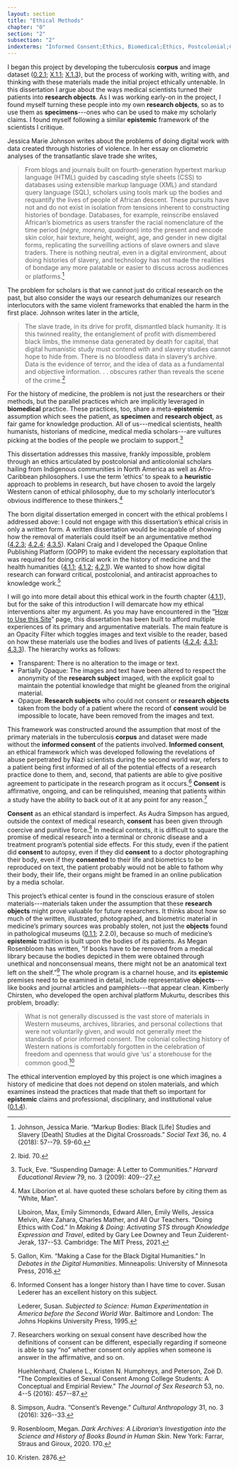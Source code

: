 ```yaml
---
layout: section
title: "Ethical Methods"
chapter: "0"
section: "2"
subsection: "2"
indexterms: "Informed Consent;Ethics, Biomedical;Ethics, Postcolonial;Critical Digital Humanities"
---
```

I began this project by developing the tuberculosis <span data-tooltip aria-haspopup="true" class="has-tip" data-disable-hover="false" tabindex="1" data-title="A corpus refers to a collection of texts used for computational analysis."><b>corpus</b></span> and image dataset (<a href="{{ site.baseurl }}/dissertation/0_2_1">0.2.1</a>; <a href="{{ site.baseurl }}/dissertation/X_1_1">X.1.1</a>; <a href="{{ site.baseurl }}/dissertation/X_1_3">X.1.3</a>), but the process of working with, writing with, and thinking with these materials made the initial project ethically untenable. In this dissertation I argue about the ways medical scientists turned their patients into <span data-tooltip aria-haspopup="true" class="has-tip" data-disable-hover="false" tabindex="1" data-title="I use the term research object to refer to materials that have been divorced from the subject of their origin. Object, as I use it, carefully considers how human patients are denied their humanity through transformations that deem them as objects."><b>research objects</b></span>. As I was working early-on in the project, I found myself turning these people into my own <span data-tooltip aria-haspopup="true" class="has-tip" data-disable-hover="false" tabindex="1" data-title="I use the term research object to refer to materials that have been divorced from the subject of their origin. Object, as I use it, carefully considers how human patients are denied their humanity through transformations that deem them as objects."><b>research objects</b></span>, so as to use them as <span data-tooltip aria-haspopup="true" class="has-tip" data-disable-hover="false" tabindex="1" data-title="Specimen refers to any naturally occurring phenomenon that has been extracted from its original context and placed within a knowledge framework to understand and describe that phenomenon."><b>specimens</b></span>---ones who can be used to make my scholarly claims. I found myself following a similar <span data-tooltip aria-haspopup="true" class="has-tip" data-disable-hover="false" tabindex="1" data-title="Epistemics is a philosophical term referring to the study of knowledge. I use it to talk about the entwined practices of scientific culture, its arguments, and its methodologies."><b>epistemic</b></span> framework of the scientists I critique.

Jessica Marie Johnson writes about the problems of doing digital work with data created through histories of violence. In her essay on cliometric analyses of the transatlantic slave trade she writes,

>From blogs and journals built on fourth-generation hypertext markup language (HTML) guided by cascading style sheets (CSS) to databases using extensible markup language (XML) and standard query language (SQL), scholars using tools mark up the bodies and requantify the lives of people of African descent. These pursuits have not and do not exist in isolation from tensions inherent to constructing histories of bondage. Databases, for example, reinscribe enslaved African’s biometrics as users transfer the racial nomenclature of the time period (<i>négre, moreno, quadroon</i>) into the present and encode skin color, hair texture, height, weight, age, and gender in new digital forms, replicating the surveilling actions of slave owners and slave traders. There is nothing neutral, even in a digital environment, about doing histories of slavery, and technology has not made the realities of bondage any more palatable or easier to discuss across audiences or platforms.[^fn1]

The problem for scholars is that we cannot just do critical research on the past, but also consider the ways our research dehumanizes our research interlocutors with the same violent frameworks that enabled the harm in the first place. Johnson writes later in the article, 

>The slave trade, in its drive for profit, dismantled black humanity. It is this twinned reality, the entanglement of profit with dismembered black limbs, the immense data generated by death for capital, that digital humanistic study must contend with and slavery studies cannot hope to hide from. There is no bloodless data in slavery’s archive. Data is the evidence of terror, and the idea of data as a fundamental and objective information. . . obscures rather than reveals the scene of the crime.[^fn2]

For the history of medicine, the problem is not just the researchers or their methods, but the parallel practices which are implicitly leveraged in <span data-tooltip aria-haspopup="true" class="has-tip" data-disable-hover="false" tabindex="1" data-title="Biomedicine is an approach to health that uses scientific approaches to evidence-based medicine, with an emphasis on generalized treatments with surgical and pharmaceutical methods. It combines knowledge from a range of scientific disciplines, like biology, chemistry, physiology, pathology, as part of its evidence-based and causal claims."><b>biomedical</b></span> practice. These practices, too, share a meta-<span data-tooltip aria-haspopup="true" class="has-tip" data-disable-hover="false" tabindex="1" data-title="Epistemics is a philosophical term referring to the study of knowledge. I use it to talk about the entwined practices of scientific culture, its arguments, and its methodologies."><b>epistemic</b></span> assumption which sees the patient, as <span data-tooltip aria-haspopup="true" class="has-tip" data-disable-hover="false" tabindex="1" data-title="Specimen refers to any naturally occurring phenomenon that has been extracted from its original context and placed within a knowledge framework to understand and describe that phenomenon."><b>specimen</b></span> and <span data-tooltip aria-haspopup="true" class="has-tip" data-disable-hover="false" tabindex="1" data-title="I use the term research object to refer to materials that have been divorced from the subject of their origin. Object, as I use it, carefully considers how human patients are denied their humanity through transformations that deem them as objects."><b>research object</b></span>, as fair game for knowledge production. All of us---medical scientists, health humanists, historians of medicine, medical media scholars---are vultures picking at the bodies of the people we proclaim to support.[^fn3]

This dissertation addresses this massive, frankly impossible, problem through an ethics articulated by postcolonial and anticolonial scholars hailing from Indigenous communities in North America as well as Afro-Caribbean philosophers. I use the term ‘ethics’ to speak to a <span data-tooltip aria-haspopup="true" class="has-tip" data-disable-hover="false" tabindex="1" data-title="A heuristic is a loose protocol for approaching a problem."><b>heuristic</b></span> approach to problems in research, but have chosen to avoid the largely Western canon of ethical philosophy, due to my scholarly interlocutor’s obvious indifference to these thinkers.[^fn4] 

The born digital dissertation emerged in concert with the ethical problems I addressed above: I could not engage with this dissertation’s ethical crisis in only a written form. A written dissertation would be incapable of showing how the removal of materials could itself be an argumentative method (<a href="{{ site.baseurl }}/dissertation/4_2_3">4.2.3</a>; <a href="{{ site.baseurl }}/dissertation/4_2_4">4.2.4</a>; <a href="{{ site.baseurl }}/dissertation/4_3_5">4.3.5</a>). Kalani Craig and I developed the Opaque Online Publishing Platform (OOPP) to make evident the necessary exploitation that was required for doing critical work in the history of medicine and the health humanities (<a href="{{ site.baseurl }}/dissertation/4_1_1">4.1.1</a>; <a href="{{ site.baseurl }}/dissertation/4_1_2">4.1.2</a>; <a href="{{ site.baseurl }}/dissertation/4_2_1">4.2.1</a>). We wanted to show how digital research can forward critical, postcolonial, and antiracist approaches to knowledge work.[^fn5]

I will go into more detail about this ethical work in the fourth chapter (<a href="{{ site.baseurl }}/dissertation/4_1_1">4.1.1</a>), but for the sake of this introduction I will demarcate how my ethical interventions alter my argument. As you may have encountered in the “[How to Use this Site](https://tuberculosisspecimen.github.io/diss/dissertation/faq)” page, this dissertation has been built to afford multiple experiences of its primary and argumentative materials. The main feature is an Opacity Filter which toggles images and text visible to the reader, based on how these materials use the bodies and lives of patients (<a href="{{ site.baseurl }}/dissertation/4_2_4">4.2.4</a>; <a href="{{ site.baseurl }}/dissertation/4_3_1">4.3.1</a>; <a href="{{ site.baseurl }}/dissertation/4_3_3">4.3.3</a>). The hierarchy works as follows:

* Transparent: There is no alteration to the image or text.
* Partially Opaque: The images and text have been altered to respect the anonymity of the <span data-tooltip aria-haspopup="true" class="has-tip" data-disable-hover="false" tabindex="1" data-title="The term research subject refers to a human person who has been ingested into a research program, and whose identity, personhood, and body have become the focus of a research program. I think of the subject in a Foucauldian sense: The 'subject' is a pun on the monarchal subject, someone who has no agency under the spectacular power of the sovereign. In this case it the subject lacks agency in relation to the researcher studying them."><b>research subject</b></span> imaged, with the explicit goal to maintain the potential knowledge that might be gleaned from the original material.
* Opaque: <span data-tooltip aria-haspopup="true" class="has-tip" data-disable-hover="false" tabindex="1" data-title="The term research subject refers to a human person who has been ingested into a research program, and whose identity, personhood, and body have become the focus of a research program. I think of the subject in a Foucauldian sense: The 'subject' is a pun on the monarchal subject, someone who has no agency under the spectacular power of the sovereign. In this case it the subject lacks agency in relation to the researcher studying them."><b>Research subjects</b></span> who could not consent or <span data-tooltip aria-haspopup="true" class="has-tip" data-disable-hover="false" tabindex="1" data-title="I use the term research object to refer to materials that have been divorced from the subject of their origin. Object, as I use it, carefully considers how human patients are denied their humanity through transformations that deem them as objects."><b>research objects</b></span> taken from the body of a patient where the record of <span data-tooltip aria-haspopup="true" class="has-tip" data-disable-hover="false" tabindex="1" data-title="I use the phrase 'consent' to refer to the idea of informed consent: that a research subject needs to be aware of what will happen to them in a research project, and that they have the ability to say 'no' at any point during the research program."><b>consent</b></span> would be impossible to locate, have been removed from the images and text.

This framework was constructed around the assumption that most of the primary materials in the tuberculosis <span data-tooltip aria-haspopup="true" class="has-tip" data-disable-hover="false" tabindex="1" data-title="A corpus refers to a collection of texts used for computational analysis."><b>corpus</b></span> and dataset were made without the <span data-tooltip aria-haspopup="true" class="has-tip" data-disable-hover="false" tabindex="1" data-title="I use the phrase 'consent' to refer to the idea of informed consent: that a research subject needs to be aware of what will happen to them in a research project, and that they have the ability to say 'no' at any point during the research program."><b>informed consent</b></span> of the patients involved. <span data-tooltip aria-haspopup="true" class="has-tip" data-disable-hover="false" tabindex="1" data-title="I use the phrase 'consent' to refer to the idea of informed consent: that a research subject needs to be aware of what will happen to them in a research project, and that they have the ability to say 'no' at any point during the research program."><b>Informed consent</b></span>, an ethical framework which was developed following the revelations of abuse perpetrated by Nazi scientists during the second world war, refers to a patient being first informed of all of the potential effects of a research practice done to them, and, second, that patients are able to give positive agreement to participate in the research program as it occurs.[^fn6] <span data-tooltip aria-haspopup="true" class="has-tip" data-disable-hover="false" tabindex="1" data-title="I use the phrase 'consent' to refer to the idea of informed consent: that a research subject needs to be aware of what will happen to them in a research project, and that they have the ability to say 'no' at any point during the research program."><b>Consent</b></span> is affirmative, ongoing, and can be relinquished, meaning that patients within a study have the ability to back out of it at any point for any reason.[^fn7]

<span data-tooltip aria-haspopup="true" class="has-tip" data-disable-hover="false" tabindex="1" data-title="I use the phrase 'consent' to refer to the idea of informed consent: that a research subject needs to be aware of what will happen to them in a research project, and that they have the ability to say 'no' at any point during the research program."><b>Consent</b></span> as an ethical standard is imperfect. As Audra Simpson has argued, outside the context of medical research, <span data-tooltip aria-haspopup="true" class="has-tip" data-disable-hover="false" tabindex="1" data-title="I use the phrase 'consent' to refer to the idea of informed consent: that a research subject needs to be aware of what will happen to them in a research project, and that they have the ability to say 'no' at any point during the research program."><b>consent</b></span> has been given through coercive and punitive force.[^fn8] In medical contexts, it is difficult to square the promise of medical research into a terminal or chronic disease and a treatment program’s potential side effects. For this study, even if the patient did <span data-tooltip aria-haspopup="true" class="has-tip" data-disable-hover="false" tabindex="1" data-title="I use the phrase 'consent' to refer to the idea of informed consent: that a research subject needs to be aware of what will happen to them in a research project, and that they have the ability to say 'no' at any point during the research program."><b>consent</b></span> to autopsy, even if they did <span data-tooltip aria-haspopup="true" class="has-tip" data-disable-hover="false" tabindex="1" data-title="I use the phrase 'consent' to refer to the idea of informed consent: that a research subject needs to be aware of what will happen to them in a research project, and that they have the ability to say 'no' at any point during the research program."><b>consent</b></span> to a doctor photographing their body, even if they <span data-tooltip aria-haspopup="true" class="has-tip" data-disable-hover="false" tabindex="1" data-title="I use the phrase 'consent' to refer to the idea of informed consent: that a research subject needs to be aware of what will happen to them in a research project, and that they have the ability to say 'no' at any point during the research program."><b>consented</b></span> to their life and biometrics to be reproduced on text, the patient probably would not be able to fathom why their body, their life, their organs might be framed in an online publication by a media scholar.

This project’s ethical center is found in the conscious erasure of stolen materials---materials taken under the assumption that these <span data-tooltip aria-haspopup="true" class="has-tip" data-disable-hover="false" tabindex="1" data-title="I use the term research object to refer to materials that have been divorced from the subject of their origin. Object, as I use it, carefully considers how human patients are denied their humanity through transformations that deem them as objects."><b>research objects</b></span> might prove valuable for future researchers. It thinks about how so much of the written, illustrated, photographed, and biometric material in medicine’s primary sources was probably stolen, not just the <span data-tooltip aria-haspopup="true" class="has-tip" data-disable-hover="false" tabindex="1" data-title="I use the term research object to refer to materials that have been divorced from the subject of their origin. Object, as I use it, carefully considers how human patients are denied their humanity through transformations that deem them as objects."><b>objects</b></span> found in pathological museums (<a href="{{ site.baseurl }}/dissertation/0_1_1">0.1.1</a>; 2.2.0), because so much of medicine’s <span data-tooltip aria-haspopup="true" class="has-tip" data-disable-hover="false" tabindex="1" data-title="Epistemics is a philosophical term referring to the study of knowledge. I use it to talk about the entwined practices of scientific culture, its arguments, and its methodologies."><b>epistemic</b></span> tradition is built upon the bodies of its patients. As Megan Rosenbloom has written, “if books have to be removed from a medical library because the bodies depicted in them were obtained through unethical and nonconsensual means, there might not be an anatomical text left on the shelf.”[^fn9] The whole program is a charnel house, and its <span data-tooltip aria-haspopup="true" class="has-tip" data-disable-hover="false" tabindex="1" data-title="Epistemics is a philosophical term referring to the study of knowledge. I use it to talk about the entwined practices of scientific culture, its arguments, and its methodologies."><b>epistemic</b></span> premises need to be examined in detail, include representative <span data-tooltip aria-haspopup="true" class="has-tip" data-disable-hover="false" tabindex="1" data-title="I use the term research object to refer to materials that have been divorced from the subject of their origin. Object, as I use it, carefully considers how human patients are denied their humanity through transformations that deem them as objects."><b>objects</b></span>---like books and journal articles and pamphlets---that appear clean. Kimberly Chirsten, who developed the open archival platform Mukurtu, describes this problem, broadly: 

>What is not generally discussed is the vast store of materials in Western museums, archives, libraries, and personal collections that were not voluntarily given, and would not generally meet the standards of prior informed consent. The colonial collecting history of Western nations is comfortably forgotten in the celebration of freedom and openness that would give ‘us’ a storehouse for the common good.[^fn10]

The ethical intervention employed by this project is one which imagines a history of medicine that does not depend on stolen materials, and which examines instead the practices that made that theft so important for <span data-tooltip aria-haspopup="true" class="has-tip" data-disable-hover="false" tabindex="1" data-title="Epistemics is a philosophical term referring to the study of knowledge. I use it to talk about the entwined practices of scientific culture, its arguments, and its methodologies."><b>epistemic</b></span> claims and professional, disciplinary, and institutional value (<a href="{{ site.baseurl }}/dissertation/0_1_4">0.1.4</a>). 

<div class="style-divider">
 	<div class="line"></div>
</div>

[^fn1]: Johnson, Jessica Marie. “Markup Bodies: Black [Life] Studies and Slavery [Death] Studies at the Digital Crossroads.” <i>Social Text</i> 36, no. 4 (2018): 57--79. 59-60.

[^fn2]: Ibid. 70.

[^fn3]: Tuck, Eve. “Suspending Damage: A Letter to Communities.” <i>Harvard Educational Review</i> 79, no. 3 (2009): 409--27.

[^fn4]: Max Liborion et al. have quoted these scholars before by citing them as “White, Man”.
	
	Liboiron, Max, Emily Simmonds, Edward Allen, Emily Wells, Jessica Melvin, Alex Zahara, Charles Mather, and All Our Teachers. “Doing Ethics with Cod.” In <i>Making & Doing: Activating STS through Knowledge Expression and Travel</i>, edited by Gary Lee Downey and Teun Zuiderent-Jerak, 137--53. Cambridge: The MIT Press, 2021.

[^fn5]: Gallon, Kim. “Making a Case for the Black Digital Humanities.” In <i>Debates in the Digital Humanities</i>. Minneapolis: University of Minnesota Press, 2016.

[^fn6]: Informed Consent has a longer history than I have time to cover. Susan Lederer has an excellent history on this subject.
	
	Lederer, Susan. <i>Subjected to Science: Human Experimentation in America before the Second World War</i>. Baltimore and London: The Johns Hopkins University Press, 1995.

[^fn7]: Researchers working on sexual consent have described how the definitions of consent can be different, especially regarding if someone is able to say “no” whether consent only applies when someone is answer in the affirmative, and so on.
	
	Huehlenhard, Chalene L., Kristen N. Humphreys, and Peterson, Zoë D. “The Complexities of Sexual Consent Among College Students: A Conceptual and Empirial Review.” <i>The Journal of Sex Research</i> 53, no. 4--5 (2016): 457--87.

[^fn8]: Simpson, Audra. “Consent’s Revenge.” <i>Cultural Anthropology</i> 31, no. 3 (2016): 326--33.

[^fn9]: Rosenbloom, Megan. <i>Dark Archives: A Librarian’s Investigation into the Science and History of Books Bound in Human Skin</i>. New York: Farrar, Straus and Giroux, 2020. 170.

[^fn10]: Kristen. 2876.